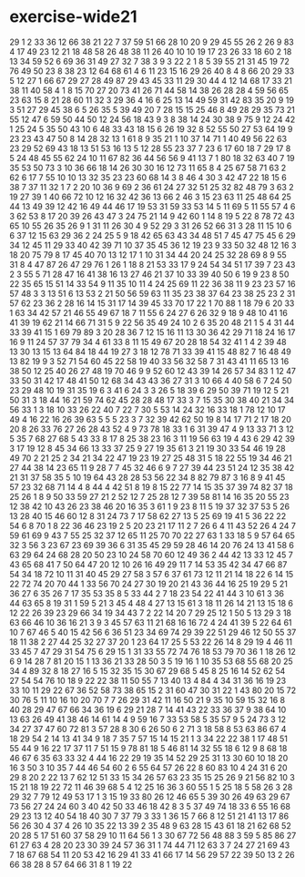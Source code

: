 # exercise-wide21
29
1
2
33
36
12
66
38
21
22
7
37
59
51
66
28
10
20
9
29
45
55
26
2
26
9
83
4
17
49
23
12
21
18
48
58
26
48
38
11
26
40
10
10
19
17
23
26
33
18
60
2
18
13
34
59
52
6
69
36
31
49
27
32
7
38
3
9
3
22
2
1
8
5
39
55
21
31
45
19
72
76
49
50
23
8
38
23
12
64
68
61
4
6
11
23
15
16
29
26
40
8
4
8
66
20
29
33
5
12
27
1
66
67
29
27
28
49
87
29
43
45
33
11
29
30
44
4
12
14
68
17
33
21
38
11
40
58
4
1
8
15
70
27
20
73
41
26
71
44
58
14
38
26
28
28
4
59
56
65
23
63
15
8
21
28
60
11
32
3
29
36
4
16
6
25
13
14
49
59
31
42
83
35
20
9
19
3
51
27
29
45
38
6
5
26
35
5
39
49
20
7
28
15
15
25
46
8
49
28
29
35
73
21
55
12
47
6
59
50
44
50
12
24
56
18
43
9
3
8
38
14
24
30
38
9
75
9
12
24
42
1
25
24
5
35
50
43
10
6
48
33
43
18
15
6
26
19
32
8
52
55
50
27
53
64
19
9
23
23
43
47
50
8
14
28
32
13
1
61
8
9
35
21
1
10
37
14
71
1
40
49
56
22
63
23
29
52
69
43
18
13
51
53
16
13
5
12
28
55
23
37
7
23
6
17
60
18
7
29
17
8
5
24
48
45
55
62
24
10
11
67
82
36
44
56
56
9
41
13
7
1
80
18
32
63
40
7
19
35
53
50
73
3
10
36
66
18
14
26
30
30
16
12
73
11
65
8
4
25
67
58
71
63
2
62
6
17
7
55
10
10
13
32
35
23
23
60
68
14
3
8
46
4
30
3
42
47
22
18
15
6
38
7
37
11
32
1
7
2
20
10
36
9
69
2
36
61
24
27
32
51
25
32
82
48
79
3
63
2
19
27
39
1
40
66
72
10
12
16
32
42
36
13
66
2
46
3
15
23
63
11
25
48
64
25
44
13
49
39
12
42
16
49
44
46
17
19
53
31
59
33
53
14
5
11
69
5
11
55
57
4
6
3
62
53
8
17
20
39
26
43
47
3
24
75
21
14
9
42
60
1
14
8
19
5
22
8
78
72
43
65
10
55
26
35
26
9
1
31
11
26
30
4
9
52
29
3
31
26
52
66
31
3
28
11
15
10
6
6
37
12
15
63
29
36
2
24
25
5
9
18
42
65
63
43
34
48
51
7
45
47
75
45
6
29
34
12
45
11
29
33
40
42
39
71
10
37
35
45
36
12
19
23
9
33
50
32
48
12
16
3
18
20
75
79
8
17
45
40
70
13
12
17
1
10
31
34
44
20
24
25
32
28
69
8
9
55
31
8
4
47
87
26
47
29
76
1
26
1
18
8
21
53
33
17
9
24
54
34
51
17
39
7
23
43
2
3
55
5
71
28
47
16
41
38
16
13
27
46
21
37
10
33
39
40
50
6
19
9
23
8
50
22
35
65
15
51
14
33
54
9
11
35
10
11
4
24
25
69
11
22
36
38
11
9
23
23
57
16
57
48
3
3
13
51
6
13
53
2
21
50
56
59
63
11
35
23
38
37
64
23
38
25
23
2
31
57
62
23
36
2
28
16
14
15
31
17
14
39
45
33
70
17
22
1
70
88
1
18
79
6
20
33
1
63
34
42
57
21
46
55
49
67
18
7
11
55
6
24
27
6
26
32
9
18
9
48
10
41
16
41
39
19
62
21
14
66
71
31
5
9
22
56
35
49
24
10
2
6
35
20
48
21
1
5
4
31
44
33
39
41
15
1
69
79
89
3
20
28
36
7
12
15
16
11
13
30
36
42
29
71
18
24
16
17
16
9
11
24
57
37
79
34
4
61
33
8
11
15
49
67
20
28
18
54
32
41
1
4
2
39
48
13
30
13
15
13
64
84
18
44
19
27
3
18
12
78
71
33
39
41
15
48
82
7
16
48
49
13
82
19
9
3
52
71
54
60
45
22
58
19
40
33
56
32
58
7
31
43
41
11
65
13
16
38
50
12
25
40
26
27
48
19
70
46
9
9
52
60
12
43
39
14
26
57
34
83
1
12
47
33
50
31
42
17
48
41
50
12
68
34
43
43
36
27
31
3
10
66
4
40
58
6
7
24
50
23
29
48
10
19
31
35
19
6
3
41
6
24
3
3
26
5
18
39
6
29
50
39
71
19
12
5
21
50
31
3
18
44
16
21
59
74
62
45
28
28
48
17
33
3
7
15
35
30
38
40
21
34
34
56
33
1
3
18
10
33
26
22
40
7
22
7
30
5
53
14
24
32
16
33
18
1
78
12
10
17
49
4
16
22
16
26
39
63
5
5
5
23
3
7
32
39
42
62
50
19
8
14
17
71
2
17
18
20
20
8
26
33
76
27
26
28
43
52
4
9
73
78
18
33
1
6
31
39
47
4
9
13
33
71
3
12
5
35
7
68
27
68
5
43
33
8
17
8
25
38
23
16
3
11
19
56
63
19
4
43
6
29
42
39
3
17
19
12
8
45
34
66
13
33
37
25
9
27
19
35
61
3
21
19
30
33
54
46
19
28
49
70
2
21
25
2
34
21
34
22
47
19
23
19
27
25
48
31
5
18
22
55
19
34
46
21
27
44
38
14
23
65
11
9
28
7
7
45
32
46
6
9
7
27
39
44
23
51
24
12
35
38
42
21
31
37
58
35
5
10
19
64
43
28
28
53
56
22
34
8
82
79
87
3
16
8
9
41
45
57
23
32
68
71
14
4
8
44
4
42
51
8
19
8
15
22
77
14
15
35
37
39
74
82
37
18
25
26
1
8
9
50
33
59
27
21
2
52
12
7
25
28
12
7
39
58
81
14
16
35
20
55
23
12
38
42
10
43
26
23
38
46
20
16
35
3
61
1
9
23
8
11
5
19
37
32
37
53
5
26
13
28
40
15
46
60
12
8
31
24
73
7
17
58
62
27
13
5
25
69
19
41
5
36
22
22
54
6
8
70
1
8
22
36
46
23
19
2
5
20
23
21
17
11
2
7
26
6
4
11
43
52
26
4
24
7
59
61
69
9
43
7
55
25
32
37
12
65
11
25
70
70
22
27
63
1
33
18
5
9
57
64
65
32
3
56
3
23
67
23
69
39
36
6
31
35
45
29
59
28
46
14
20
76
24
13
41
58
6
63
29
64
24
68
28
20
50
23
10
24
58
70
60
12
49
36
2
44
42
13
33
12
45
7
43
65
68
41
7
50
64
47
20
12
10
26
16
49
29
11
7
14
53
35
42
34
47
66
87
54
34
18
72
10
11
31
40
45
29
27
58
3
57
6
37
61
73
12
11
21
14
18
22
6
14
15
22
72
74
20
70
44
1
33
56
70
24
27
30
19
20
21
43
36
44
16
25
19
29
5
21
36
27
6
35
26
7
17
35
53
35
8
5
33
44
2
7
18
23
54
22
41
44
3
10
61
3
36
44
63
65
8
19
31
1
59
5
21
3
45
4
48
4
27
13
15
61
3
18
11
26
14
21
13
15
18
6
12
22
26
39
23
29
66
34
19
34
43
7
2
22
14
20
7
29
25
12
1
50
5
13
29
3
18
63
66
46
10
36
16
21
3
9
3
45
57
63
11
21
68
16
16
72
4
24
41
39
5
22
64
61
10
7
67
46
5
40
15
42
56
6
36
51
23
34
69
74
29
39
22
51
29
46
12
50
55
37
18
11
38
2
27
44
25
32
27
37
20
1
23
64
17
25
5
53
22
26
14
8
29
19
4
46
11
33
45
7
47
29
31
54
75
6
29
15
1
31
33
55
72
74
76
18
53
79
70
36
1
18
26
12
6
9
14
28
7
81
20
15
1
13
36
21
33
28
50
3
5
19
16
1
10
35
53
68
55
68
20
25
34
4
89
32
8
18
27
16
5
15
32
35
15
30
67
29
68
5
45
8
25
16
14
52
62
54
27
54
54
76
10
18
9
22
22
38
11
50
55
7
13
40
13
4
84
4
34
31
36
16
19
23
33
10
11
29
22
67
36
52
58
73
38
65
15
2
31
60
47
30
31
22
1
43
80
20
15
72
30
76
5
11
10
16
10
20
70
7
7
26
29
31
42
11
16
50
21
9
35
10
59
15
32
16
8
40
28
29
47
67
66
34
36
19
6
29
21
28
7
14
41
43
22
33
36
37
9
38
64
10
13
63
26
49
41
38
46
14
61
14
4
9
59
16
7
33
53
58
5
35
57
9
5
24
73
3
12
34
27
37
47
60
72
81
3
57
28
8
30
6
26
50
6
2
71
3
18
58
8
53
63
86
67
4
18
29
54
2
14
13
41
34
9
18
7
35
7
57
15
14
15
21
1
3
34
22
22
38
1
17
48
51
55
44
9
16
22
17
37
11
7
51
15
9
78
81
18
5
46
81
14
32
55
18
6
12
9
8
68
18
46
67
6
35
63
33
32
4
44
16
22
29
19
35
14
52
29
25
31
13
30
60
10
18
20
16
3
50
3
10
35
7
44
46
54
60
2
6
55
64
57
26
22
8
60
83
10
4
24
31
6
20
29
8
20
2
22
13
7
62
12
51
33
15
34
26
57
63
23
35
15
25
26
9
21
56
82
10
3
15
21
18
19
22
72
11
46
39
68
5
4
12
25
16
36
3
60
55
1
5
25
18
5
58
26
3
28
29
32
7
79
12
49
53
17
1
3
15
19
33
80
26
12
46
65
5
39
30
26
49
63
29
67
73
56
27
24
24
60
3
40
42
50
33
46
18
42
8
3
5
37
49
74
18
33
6
55
16
68
29
23
13
12
40
54
18
40
30
7
37
79
3
33
1
36
15
7
66
8
12
51
21
41
13
17
86
56
26
30
4
37
4
26
10
35
22
13
39
2
35
48
9
63
28
15
43
61
18
21
62
68
52
20
28
5
17
51
60
37
58
29
10
11
64
56
1
3
30
67
72
56
48
88
3
59
5
85
86
27
61
27
63
4
28
20
23
30
39
24
57
36
31
1
74
44
71
12
63
3
7
24
27
21
69
43
7
18
67
68
54
11
20
53
42
16
29
41
33
41
66
17
14
56
29
57
22
39
50
13
2
26
66
38
28
8
57
64
66
31
8
1
19
22
